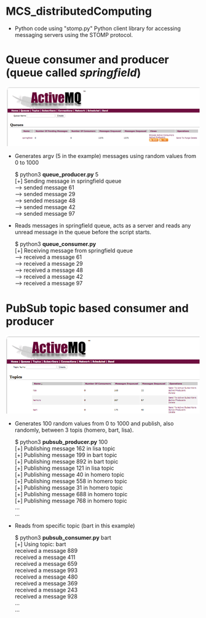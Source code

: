 # MCS_distributedComputing

* Python code using "stomp.py" Python client library for accessing messaging servers using the STOMP protocol.



Queue consumer and producer (queue called *springfield*)
=======

![alt text](https://github.com/alsotoes/MCS_distributedComputing/blob/master/images/queue_activemq.png)


* Generates argv (5 in the example) messages using random values from 0 to 1000

	$ python3 **queue_producer.py** 5  
        [+] Sending message in springfield queue  
                --> sended message 61  
                --> sended message 29  
                --> sended message 48  
                --> sended message 42  
                --> sended message 97  
                  
                  
* Reads messages in springfield queue, acts as a server and reads any unread message in the queue before the script starts.

	$ python3 **queue_consumer.py**    
        [+] Receiving message from springfield queue  
                --> received a message 61  
                --> received a message 29  
                --> received a message 48  
                --> received a message 42  
                --> received a message 97  
                         
                
PubSub topic based consumer and producer
=======

![alt text](https://github.com/alsotoes/MCS_distributedComputing/blob/master/images/topic_activemq.png)


* Generates 100 random values from 0 to 1000 and publish, also randomly, between 3 topis (homero, bart, lisa).

	$ python3 **pubsub_producer.py** 100  
         [+] Publishing message 162 in lisa topic  
         [+] Publishing message 199 in bart topic  
         [+] Publishing message 892 in bart topic  
         [+] Publishing message 121 in lisa topic  
         [+] Publishing message 40 in homero topic  
         [+] Publishing message 558 in homero topic  
         [+] Publishing message 31 in homero topic  
         [+] Publishing message 688 in homero topic  
         [+] Publishing message 768 in homero topic  
         ...  
         ...  

* Reads from specific topic (bart in this example)

    $ python3 **pubsub_consumer.py** bart   
         [+] Using topic: bart   
                  received a message 889   
                  received a message 411   
                  received a message 659   
                  received a message 993   
                  received a message 480   
                  received a message 369   
                  received a message 243   
                  received a message 928   
                  ...   
                  ...   
